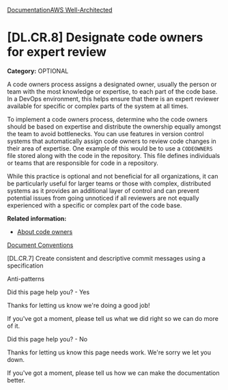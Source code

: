 [Documentation](/index.html)[AWS Well-Architected](devops-guidance.html)

# [DL.CR.8] Designate code owners for expert review

**Category:** OPTIONAL

A code owners process assigns a designated owner, usually the person or team with the most knowledge or expertise, to each part of the code base. In a DevOps environment, this helps ensure that there is an expert reviewer available for specific or complex parts of the system at all times.

To implement a code owners process, determine who the code owners should be based on expertise and distribute the ownership equally amongst the team to avoid bottlenecks. You can use features in version control systems that automatically assign code owners to review code changes in their area of expertise. One example of this would be to use a `CODEOWNERS` file stored along with the code in the repository. This file defines individuals or teams that are responsible for code in a repository.

While this practice is optional and not beneficial for all organizations, it can be particularly useful for larger teams or those with complex, distributed systems as it provides an additional layer of control and can prevent potential issues from going unnoticed if all reviewers are not equally experienced with a specific or complex part of the code base.

**Related information:**

* [About code owners](https://docs.github.com/en/repositories/managing-your-repositorys-settings-and-features/customizing-your-repository/about-code-owners)


[Document Conventions](/general/latest/gr/docconventions.html)

\[DL.CR.7] Create consistent and descriptive commit messages using a specification

Anti-patterns

Did this page help you? - Yes

Thanks for letting us know we're doing a good job!

If you've got a moment, please tell us what we did right so we can do more of it.

Did this page help you? - No

Thanks for letting us know this page needs work. We're sorry we let you down.

If you've got a moment, please tell us how we can make the documentation better.</awsdocs-view></awsui-app-layout>